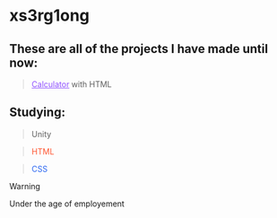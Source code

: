 # xs3rg1ong

## These are all of the projects I have made until now:

> <a href="https://github.com/xsergiong/Calculator" style="color: #9051FF">Calculator</a> with HTML

## Studying:

> <p>Unity</p>

> <p style="color: #FF5733">HTML</p>

> <p style="color: #F0DB4F"></p>

> <p style="color: #2965f1">CSS</p>

> [!Warning]
> Under the age of employement
